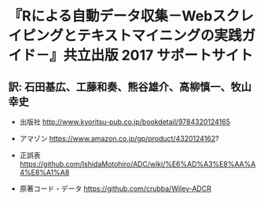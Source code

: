 # 『Rによる自動データ収集－Webスクレイピングとテキストマイニングの実践ガイド－』共立出版 2017 サポートサイト

## 訳:  石田基広、工藤和奏、熊谷雄介、高柳慎一、牧山幸史

- 出版社
http://www.kyoritsu-pub.co.jp/bookdetail/9784320124165

- アマゾン
https://www.amazon.co.jp/gp/product/4320124162?

- 正誤表
https://github.com/IshidaMotohiro/ADC/wiki/%E6%AD%A3%E8%AA%A4%E8%A1%A8

- 原著コード・データ
https://github.com/crubba/Wiley-ADCR
